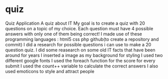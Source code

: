 # quiz
Quiz Application
A quiz about IT
My goal is to create a quiz with 20 questions on a topic of my choice. Each question must have 4 possible answers with only one of them being correct!
I made use of these programming languages :
html5
css
php
github(to create a repository and commit)
I did a research for possible questions i can use to make a 20 question quiz.
I did some reasearch on some old IT facts that have been around for years
I inserted a image as my background for styling
I used two different google fonts
I used the foreach function for the score for every submit
I used the count++ variable to calculate the correct answers
I also used emoticons to style and attract people
